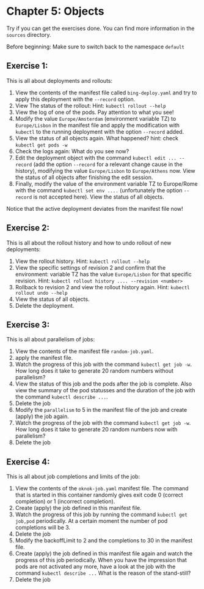 # Chapter 5: Objects
Try if you can get the exercises done. You can find more information in the `sources` directory.


Before beginning: Make sure to switch back to the namespace `default`

## Exercise 1:

This is all about deployments and rollouts:

1. View the contents of the manifest file called `bing-deploy.yaml` and try to apply this deployment with the `--record` option.
2. View The status of the rollout: Hint: `kubectl rollout --help`
3. View the log of one of the pods. Pay attention to what you see!
4. Modify the value `Europe/Amsterdam` (environment variable TZ) to `Europe/Lisbon` in the manifest file and apply the modification with `kubectl` to the running deployment with the option `--record` added.
5. View the status of all objects again. What happened? hint: check `kubectl get pods -w`
6. Check the logs again: What do you see now?
7. Edit the deployment object with the command `kubectl edit ... --record` (add the option `--record` for a relevant change cause in the history), modifying the value `Europe/Lisbon` to `Europe/Athens` now. View the status of all objects after finishing the edit session.
8. Finally, modify the value of the environment variable TZ to Europe/Rome with the command `kubectl set env ....` (unfortunately the option `--record` is not accepted here). View the status of all objects.

Notice that the active deployment deviates from the manifest file now!

## Exercise 2:

This is all about the rollout history and how to undo rollout of new deployments:

1. View the rollout history. Hint: `kubectl rollout --help`
2. View the specific settings of revision 2 and confirm that the environment: variable TZ has the value `Europe/Lisbon` for that specific revision. Hint: `kubectl rollout history .... --revision <number>`
3. Rollback to revision 2 and view the rollout history again. Hint: `kubectl rollout undo --help`
4. View the status of all objects.
5. Delete the deployment.

## Exercise 3:

This is all about parallelism of jobs:

1. View the contents of the manifest file `random-job.yaml`.
2. apply the manifest file.
3. Watch the progress of this job with the command `kubectl get job -w`. How long does it take to generate 20 random numbers without parallelism?
4. View the status of this job and the pods after the job is complete. Also view the summary of the pod statusses and the duration of the job with the command `kubectl describe ...`.
5. Delete the job
6. Modify the `parallelism` to 5 in the manifest file of the job and create (apply) the job again.
7. Watch the progress of the job with the command `kubectl get job -w`. How long does it take to generate 20 random numbers now with parallelism?
8. Delete the job

## Exercise 4:

This is all about job completions and limits of the job:

1. View the contents of the `oknok-job.yaml` manifest file. The command that is started in this container randomly gives exit code 0 (correct completion) or 1 (incorrect completion).
2. Create (apply) the job defined in this manifest file.
3. Watch the progress of this job by running the command `kubectl get job,pod` periodically. At a certain moment the number of pod completions will be 3.
4. Delete the job
5. Modify the backoffLimit to 2 and the completions to 30 in the manifest file.
6. Create (apply) the job defined in this manifest file again and watch the progress of this job periodically. When you have the impression that pods are not activated any more, have a look at the job with the command
`kubectl describe ...`
What is the reason of the stand-still?
7. Delete the job


